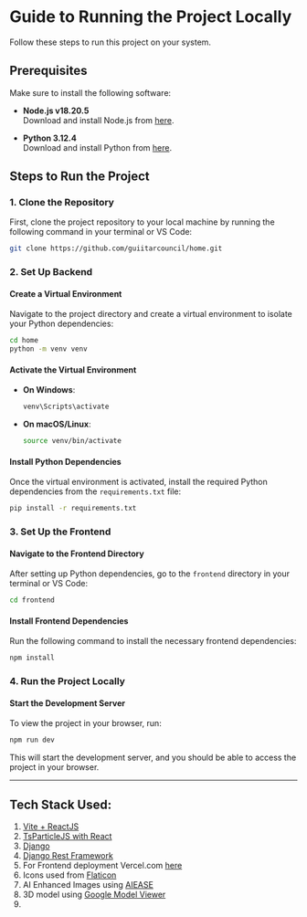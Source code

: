 # Guide to Running the Project Locally

Follow these steps to run this project on your system.

## Prerequisites

Make sure to install the following software:

- **Node.js v18.20.5**  
  Download and install Node.js from [here](https://nodejs.org/en).

- **Python 3.12.4**  
  Download and install Python from [here](https://www.python.org/).

## Steps to Run the Project

### 1. Clone the Repository

First, clone the project repository to your local machine by running the following command in your terminal or VS Code:
```bash
git clone https://github.com/guiitarcouncil/home.git
```

### 2. Set Up Backend

#### Create a Virtual Environment

Navigate to the project directory and create a virtual environment to isolate your Python dependencies:
```bash
cd home
python -m venv venv
```

#### Activate the Virtual Environment

- **On Windows**:
  ```bash
  venv\Scripts\activate
  ```

- **On macOS/Linux**:
  ```bash
  source venv/bin/activate
  ```

#### Install Python Dependencies

Once the virtual environment is activated, install the required Python dependencies from the `requirements.txt` file:
```bash
pip install -r requirements.txt
```

### 3. Set Up the Frontend

#### Navigate to the Frontend Directory

After setting up Python dependencies, go to the `frontend` directory in your terminal or VS Code:
```bash
cd frontend
```

#### Install Frontend Dependencies

Run the following command to install the necessary frontend dependencies:
```bash
npm install
```

### 4. Run the Project Locally

#### Start the Development Server

To view the project in your browser, run:
```bash
npm run dev
```

This will start the development server, and you should be able to access the project in your browser.

---
## Tech Stack Used:
1. [Vite + ReactJS](https://v3.vitejs.dev/)
2. [TsParticleJS with React](https://github.com/tsparticles/react)
3. [Django](https://djangoproject.com/)
4. [Django Rest Framework](https://www.django-rest-framework.org/) 
5. For Frontend deployment Vercel.com [here](https://vercel.com/)
6. Icons used from [Flaticon](https://flaticon.com/)
7. AI Enhanced Images using [AIEASE](https://www.aiease.ai/app/enhance-photo)
8. 3D model using [Google Model Viewer](https://modelviewer.dev/)
9. 
